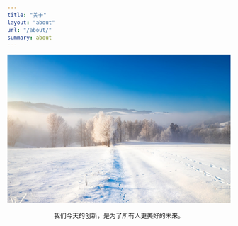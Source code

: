 ```yaml
---
title: "关于"
layout: "about"
url: "/about/"
summary: about
---
```




![about](https://raw.githubusercontent.com/1q6w/picture-bed/main/202505030022749.jpg)



<center>我们今天的创新，是为了所有人更美好的未来。</center>



